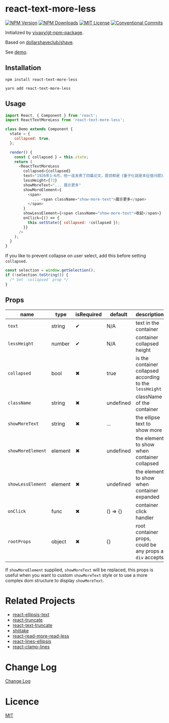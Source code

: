 # react-text-more-less

[![NPM Version](http://img.shields.io/npm/v/react-text-more-less.svg?style=flat-square)](https://www.npmjs.com/package/react-text-more-less)
[![NPM Downloads](https://img.shields.io/npm/dt/react-text-more-less.svg?style=flat-square)](https://www.npmjs.com/package/react-text-more-less)
[![MIT License](https://img.shields.io/npm/l/react-text-more-less.svg?style=flat-square)](./LICENSE)
[![Conventional Commits](https://img.shields.io/badge/Conventional%20Commits-1.0.0-yellow.svg?style=flat-square)](https://conventionalcommits.org)

Initialized by [vivaxy/gt-npm-package](https://github.com/vivaxy/gt-npm-package).

Based on [dollarshaveclub/shave](https://github.com/dollarshaveclub/shave).

See [demo](https://vivaxy.github.io/react-text-more-less/demo/dist/html/demo.html).

## Installation

`npm install react-text-more-less`

`yarn add react-text-more-less`

## Usage

```js
import React, { Component } from 'react';
import ReactTextMoreLess from 'react-text-more-less';

class Demo extends Component {
  state = {
    collapsed: true,
  };

  render() {
    const { collapsed } = this.state;
    return (
      <ReactTextMoreLess
        collapsed={collapsed}
        text="1926年1—6月，他一连发表了四篇论文，题目都是《量子化就是本征值问题》，系统地阐明了波动力学理论。在此以前，德国物理学家W.K.海森堡、M.玻恩和E.P.约旦于1925年7—9月通过另一途径建立了矩阵力学。1926年3月，薛定谔发现波动力学和矩阵力学在数学上是等价的，是量子力学的两种形式，可以通过数学变换,从一个理论转到另一个理论。薛定谔起初试图把波函数解释为三维空间中的振动，把振幅解释为电荷密度，把粒子解释为波包。但他无法解决“波包扩散”的困难。最后物理学界普遍接受了玻恩提出的波函数的几率解释。"
        lessHeight={72}
        showMoreText="... 展示更多"
        showMoreElement={
          <span>
            ... <span className="show-more-text">展示更多</span>
          </span>
        }
        showLessElement={<span className="show-more-text">收起</span>}
        onClick={() => {
          this.setState({ collapsed: !collapsed });
        }}
      />
    );
  }
}
```

If you like to prevent collapse on user select, add this before setting `collapsed`.

```js
const selection = window.getSelection();
if (!selection.toString()) {
  /* Set `collapsed` prop */
}
```

## Props

| name              | type    | isRequired | default   | description                                              |
| ----------------- | ------- | ---------- | --------- | -------------------------------------------------------- |
| `text`            | string  | ✔          | N/A       | text in the container                                    |
| `lessHeight`      | number  | ✔          | N/A       | container collapsed height                               |
| `collapsed`       | bool    | ✖          | true      | is the container collapsed according to the `lessHeight` |
| `className`       | string  | ✖          | undefined | className of the container                               |
| `showMoreText`    | string  | ✖          | ...       | the ellipse text to show more                            |
| `showMoreElement` | element | ✖          | undefined | the element to show when container collapsed             |
| `showLessElement` | element | ✖          | undefined | the element to show when container expanded              |
| `onClick`         | func    | ✖          | () => {}  | container click handler                                  |
| `rootProps`       | object  | ✖          | {}        | root container props, could be any props a `div` accepts |

If `showMoreElement` supplied, `showMoreText` will be replaced, this props is useful when you want to custom `showMoreText` style or to use a more complex dom structure to display `showMoreText`.

# Related Projects

- [react-ellipsis-text](https://github.com/mobilusoss/react-ellipsis-text)
- [react-truncate](https://github.com/pablosichert/react-truncate)
- [react-text-truncate](https://github.com/ShinyChang/React-Text-Truncate)
- [shiitake](https://github.com/bsidelinger912/shiitake)
- [react-read-more-read-less](https://github.com/giatro/react-read-more-read-less)
- [react-lines-ellipsis](https://github.com/xiaody/react-lines-ellipsis)
- [react-clamp-lines](https://github.com/zoltantothcom/react-clamp-lines)

# Change Log

[Change Log](./CHANGELOG.md)

# Licence

[MIT](./LICENSE)
